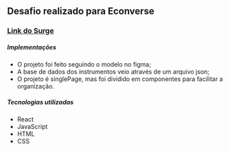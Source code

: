 ## Desafio realizado para Econverse

### [Link do Surge](http://test-guscarv.surge.sh/)

##### Implementações 

* O projeto foi feito seguindo o modelo no figma;
* A base de dados dos instrumentos veio através de um arquivo json;
* O projeto é singlePage, mas foi dividido em componentes para facilitar a organização.

##### Tecnologias utilizadas
 
 * React
 * JavaScript
 * HTML
 * CSS
